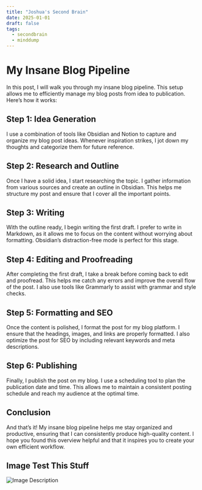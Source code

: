 ```yaml
---
title: "Joshua's Second Brain"
date: 2025-01-01
draft: false
tags:
  - secondbrain
  - minddump
---
```

# My Insane Blog Pipeline

  

In this post, I will walk you through my insane blog pipeline. This setup allows me to efficiently manage my blog posts from idea to publication. Here’s how it works:

  

## Step 1: Idea Generation

  

I use a combination of tools like Obsidian and Notion to capture and organize my blog post ideas. Whenever inspiration strikes, I jot down my thoughts and categorize them for future reference.

  

## Step 2: Research and Outline

  

Once I have a solid idea, I start researching the topic. I gather information from various sources and create an outline in Obsidian. This helps me structure my post and ensure that I cover all the important points.

  

## Step 3: Writing

  

With the outline ready, I begin writing the first draft. I prefer to write in Markdown, as it allows me to focus on the content without worrying about formatting. Obsidian’s distraction-free mode is perfect for this stage.

  

## Step 4: Editing and Proofreading

  

After completing the first draft, I take a break before coming back to edit and proofread. This helps me catch any errors and improve the overall flow of the post. I also use tools like Grammarly to assist with grammar and style checks.

  

## Step 5: Formatting and SEO

  

Once the content is polished, I format the post for my blog platform. I ensure that the headings, images, and links are properly formatted. I also optimize the post for SEO by including relevant keywords and meta descriptions.

  

## Step 6: Publishing

  

Finally, I publish the post on my blog. I use a scheduling tool to plan the publication date and time. This allows me to maintain a consistent posting schedule and reach my audience at the optimal time.

  

## Conclusion

  

And that’s it! My insane blog pipeline helps me stay organized and productive, ensuring that I can consistently produce high-quality content. I hope you found this overview helpful and that it inspires you to create your own efficient workflow.


## Image Test This Stuff


![Image Description](/images/Screenshot%202025-01-01%20123330.png)